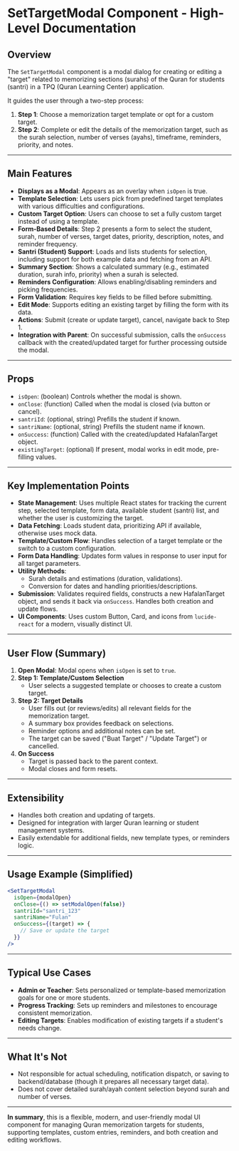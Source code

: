# SetTargetModal Component - High-Level Documentation

## Overview

The `SetTargetModal` component is a modal dialog for creating or editing a "target" related to memorizing sections (surahs) of the Quran for students (santri) in a TPQ (Quran Learning Center) application.

It guides the user through a two-step process:

1. **Step 1**: Choose a memorization target template or opt for a custom target.
2. **Step 2**: Complete or edit the details of the memorization target, such as the surah selection, number of verses (ayahs), timeframe, reminders, priority, and notes.

---

## Main Features

- **Displays as a Modal**: Appears as an overlay when `isOpen` is true.
- **Template Selection**: Lets users pick from predefined target templates with various difficulties and configurations.
- **Custom Target Option**: Users can choose to set a fully custom target instead of using a template.
- **Form-Based Details**: Step 2 presents a form to select the student, surah, number of verses, target dates, priority, description, notes, and reminder frequency.
- **Santri (Student) Support**: Loads and lists students for selection, including support for both example data and fetching from an API.
- **Summary Section**: Shows a calculated summary (e.g., estimated duration, surah info, priority) when a surah is selected.
- **Reminders Configuration**: Allows enabling/disabling reminders and picking frequencies.
- **Form Validation**: Requires key fields to be filled before submitting.
- **Edit Mode**: Supports editing an existing target by filling the form with its data.
- **Actions**: Submit (create or update target), cancel, navigate back to Step 1.
- **Integration with Parent**: On successful submission, calls the `onSuccess` callback with the created/updated target for further processing outside the modal.

---

## Props

- `isOpen`: (boolean) Controls whether the modal is shown.
- `onClose`: (function) Called when the modal is closed (via button or cancel).
- `santriId`: (optional, string) Prefills the student if known.
- `santriName`: (optional, string) Prefills the student name if known.
- `onSuccess`: (function) Called with the created/updated HafalanTarget object.
- `existingTarget`: (optional) If present, modal works in edit mode, pre-filling values.

---

## Key Implementation Points

- **State Management**: Uses multiple React states for tracking the current step, selected template, form data, available student (santri) list, and whether the user is customizing the target.
- **Data Fetching**: Loads student data, prioritizing API if available, otherwise uses mock data.
- **Template/Custom Flow**: Handles selection of a target template or the switch to a custom configuration.
- **Form Data Handling**: Updates form values in response to user input for all target parameters.
- **Utility Methods**:
  - Surah details and estimations (duration, validations).
  - Conversion for dates and handling priorities/descriptions.
- **Submission**: Validates required fields, constructs a new HafalanTarget object, and sends it back via `onSuccess`. Handles both creation and update flows.
- **UI Components**: Uses custom Button, Card, and icons from `lucide-react` for a modern, visually distinct UI.

---

## User Flow (Summary)

1. **Open Modal**: Modal opens when `isOpen` is set to `true`.
2. **Step 1: Template/Custom Selection**
   - User selects a suggested template or chooses to create a custom target.
3. **Step 2: Target Details**
   - User fills out (or reviews/edits) all relevant fields for the memorization target.
   - A summary box provides feedback on selections.
   - Reminder options and additional notes can be set.
   - The target can be saved ("Buat Target" / "Update Target") or cancelled.
4. **On Success**
   - Target is passed back to the parent context.
   - Modal closes and form resets.

---

## Extensibility

- Handles both creation and updating of targets.
- Designed for integration with larger Quran learning or student management systems.
- Easily extendable for additional fields, new template types, or reminders logic.

---

## Usage Example (Simplified)

```jsx
<SetTargetModal
  isOpen={modalOpen}
  onClose={() => setModalOpen(false)}
  santriId="santri_123"
  santriName="Fulan"
  onSuccess={(target) => {
    // Save or update the target
  }}
/>
```

---

## Typical Use Cases

- **Admin or Teacher**: Sets personalized or template-based memorization goals for one or more students.
- **Progress Tracking**: Sets up reminders and milestones to encourage consistent memorization.
- **Editing Targets**: Enables modification of existing targets if a student's needs change.

---

## What It's Not

- Not responsible for actual scheduling, notification dispatch, or saving to backend/database (though it prepares all necessary target data).
- Does not cover detailed surah/ayah content selection beyond surah and number of verses.

---

**In summary**, this is a flexible, modern, and user-friendly modal UI component for managing Quran memorization targets for students, supporting templates, custom entries, reminders, and both creation and editing workflows.
